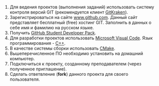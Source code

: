 ﻿1. Для ведения проектов (выполнения заданий) использовать систему контроля версий GIT (рекомендуется клиент [GitKraken](https://www.gitkraken.com/invite/3YXc1vyS)).
2. Зарегистрироваться на сайте www.github.com. Данный сайт представляет бесплатный (free) хостинг GIT. Заполнить в данных о себе имя и фамилию на русском языке.
3. Получить [GitHub Student Developer Pack](https://education.github.com/discount_requests/student_application).
4. Для разработки проектов использовать [Microsoft Visual Code](https://code.visualstudio.com/). Язык программирования - [C++](https://isocpp.org/).
5. В качестве системы сборки использовать [CMake](https://cmake.org/).
6. Вышеперечисленное ПО необходимо установить на домашний компьютер.
7. Подключиться к проекту, созданному преподавателем (через полученное приглашение).
8. Сделать ответвление (**fork**) данного проекта для своего пользователя.